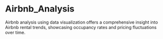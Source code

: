 # Airbnb_Analysis
Airbnb analysis using data visualization offers a comprehensive insight into Airbnb rental trends, showcasing occupancy rates and pricing fluctuations over time.
